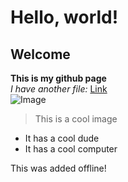 # Hello, world!
## Welcome
**This is my github page**  
*I have another file:* [Link](https://kungryan.github.io/cse15l-lab-reports/cse15)  
![Image](https://c.tenor.com/Pm4S40MGsIQAAAAC/hacker-hackerman.gif)  
> This is a cool image
* It has a cool dude
* It has a cool computer

This was added offline!
